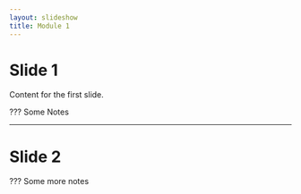 ```yaml
---
layout: slideshow
title: Module 1
---
```



# Slide 1

Content for the first slide.

???
Some Notes

---
# Slide 2

???
Some more notes
